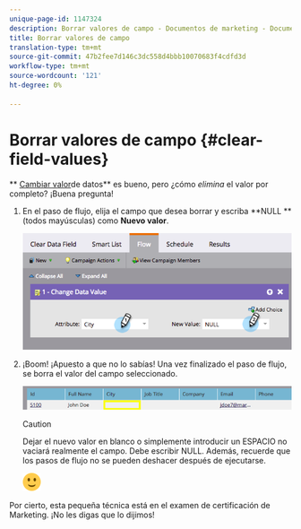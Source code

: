 ```yaml
---
unique-page-id: 1147324
description: Borrar valores de campo - Documentos de marketing - Documentación del producto
title: Borrar valores de campo
translation-type: tm+mt
source-git-commit: 47b2fee7d146c3dc558d4bbb10070683f4cdfd3d
workflow-type: tm+mt
source-wordcount: '121'
ht-degree: 0%

---
```



# Borrar valores de campo {#clear-field-values}

** [Cambiar valor](../../../../../product-docs/core-marketo-concepts/smart-campaigns/flow-actions/change-data-value.md)de datos** es bueno, pero ¿cómo *elimina* el valor por completo? ¡Buena pregunta!

1. En el paso de flujo, elija el campo que desea borrar y escriba **NULL ** (todos mayúsculas) como **Nuevo valor**.

   ![](assets/image2015-3-19-10-3a6-3a14.png)

1. ¡Boom! ¡Apuesto a que no lo sabías! Una vez finalizado el paso de flujo, se borra el valor del campo seleccionado.

   ![](assets/image2015-3-19-10-3a11-3a9.png)

   >[!CAUTION]
   >
   >Dejar el nuevo valor en blanco o simplemente introducir un ESPACIO no vaciará realmente el campo. Debe escribir NULL. Además, recuerde que los pasos de flujo no se pueden deshacer después de ejecutarse.

   ![(sonrisa)](assets/smile.svg)

Por cierto, esta pequeña técnica está en el examen de certificación de Marketing. ¡No les digas que lo dijimos!